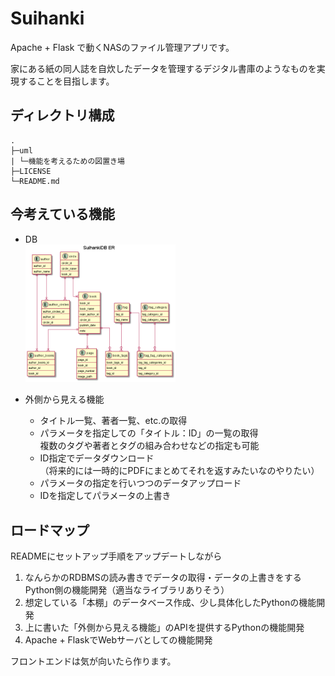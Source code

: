 # Suihanki

Apache + Flask で動くNASのファイル管理アプリです。  

家にある紙の同人誌を自炊したデータを管理するデジタル書庫のようなものを実現することを目指します。

## ディレクトリ構成

```
.
├─uml
| └─機能を考えるための図置き場
├─LICENSE
└─README.md
```

## 今考えている機能

- DB  
  <img src="uml/er/db.png" width="50%">

- 外側から見える機能
  - タイトル一覧、著者一覧、etc.の取得
  - パラメータを指定しての「タイトル：ID」の一覧の取得  
    複数のタグや著者とタグの組み合わせなどの指定も可能
  - ID指定でデータダウンロード  
    （将来的には一時的にPDFにまとめてそれを返すみたいなのやりたい）
  - パラメータの指定を行いつつのデータアップロード  
  - IDを指定してパラメータの上書き

## ロードマップ

READMEにセットアップ手順をアップデートしながら

1. なんらかのRDBMSの読み書きでデータの取得・データの上書きをするPython側の機能開発（適当なライブラリありそう）
1. 想定している「本棚」のデータベース作成、少し具体化したPythonの機能開発
1. 上に書いた「外側から見える機能」のAPIを提供するPythonの機能開発
1. Apache + FlaskでWebサーバとしての機能開発

フロントエンドは気が向いたら作ります。